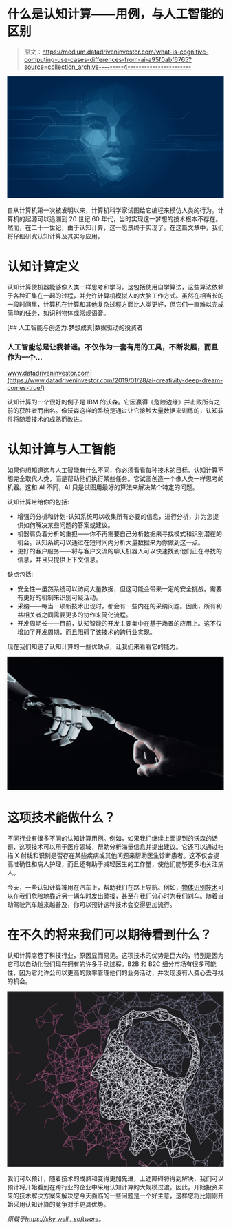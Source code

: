 # 什么是认知计算——用例，与人工智能的区别

> 原文：<https://medium.datadriveninvestor.com/what-is-cognitive-computing-use-cases-differences-from-ai-a95f0abf6765?source=collection_archive---------4----------------------->

![](img/713add82ecaf06c433e180a119339c19.png)

自从计算机第一次被发明以来，计算机科学家试图给它编程来模仿人类的行为。计算机的起源可以追溯到 20 世纪 60 年代，当时实现这一梦想的技术根本不存在。然而，在二十一世纪，由于认知计算，这一愿景终于实现了。在这篇文章中，我们将仔细研究认知计算及其实际应用。

# 认知计算定义

认知计算使机器能够像人类一样思考和学习。这包括使用自学算法，这些算法依赖于各种汇集在一起的过程，并允许计算机模拟人的大脑工作方式。虽然在相当长的一段时间里，计算机在计算和其他复杂过程方面比人类更好，但它们一直难以完成简单的任务，如识别物体或常规语音。

[](https://www.datadriveninvestor.com/2019/01/28/ai-creativity-deep-dream-comes-true/) [## 人工智能与创造力:梦想成真|数据驱动的投资者

### 人工智能总是让我着迷。不仅作为一套有用的工具，不断发展，而且作为一个…

www.datadriveninvestor.com](https://www.datadriveninvestor.com/2019/01/28/ai-creativity-deep-dream-comes-true/) 

认知计算的一个很好的例子是 IBM 的沃森。它因赢得《危险边缘》并击败所有之前的获胜者而出名。像沃森这样的系统是通过让它接触大量数据来训练的，认知软件将随着技术的成熟而改进。

# 认知计算与人工智能

如果你想知道这与人工智能有什么不同，你必须看看每种技术的目标。认知计算不想完全取代人类，而是帮助他们执行某些任务。它试图创造一个像人类一样思考的机器。这和 AI 不同，AI 只是试图用最好的算法来解决某个特定的问题。

认知计算带给你的包括:

*   增强的分析和计划-认知系统可以收集所有必要的信息，进行分析，并为您提供如何解决某些问题的答案或建议。
*   机器肩负着分析的重担——你不再需要自己分析数据来寻找模式和识别潜在的机会。认知系统可以通过在短时间内分析大量数据来为你做到这一点。
*   更好的客户服务——将与客户交流的聊天机器人可以快速找到他们正在寻找的信息，并且只提供上下文信息。

缺点包括:

*   安全性—虽然系统可以访问大量数据，但这可能会带来一定的安全挑战。需要有更好的机制来识别可疑活动。
*   采纳——每当一项新技术出现时，都会有一些内在的采纳问题。因此，所有利益相关者之间需要更多的协作来简化流程。
*   开发周期长——目前，认知智能的开发主要集中在基于场景的应用上。这不仅增加了开发周期，而且阻碍了该技术的跨行业实现。

现在我们知道了认知计算的一些优缺点，让我们来看看它的能力。

![](img/e78e13104d615147199dcb6282283074.png)

# 这项技术能做什么？

不同行业有很多不同的认知计算用例。例如，如果我们继续上面提到的沃森的话题，这项技术可以用于医疗领域，帮助分析海量信息并提出建议。它还可以通过扫描 X 射线和识别是否存在某些疾病或其他问题来帮助医生诊断患者。这不仅会提高准确性和病人护理，而且还有助于减轻医生的工作量，使他们能够更多地关注病人。

今天，一些认知计算被用在汽车上，帮助我们在路上导航。例如，[物体识别技术](https://skywell.software/computer-vision-services/)可以在我们危险地靠近另一辆车时发出警报，甚至在我们分心时为我们刹车。随着自动驾驶汽车越来越普及，你可以预计这种技术会变得更加流行。

# 在不久的将来我们可以期待看到什么？

认知计算席卷了科技行业，原因显而易见。这项技术的优势是巨大的，特别是因为它可以自动化我们现在拥有的许多手动过程。B2B 和 B2C 细分市场有很多可能性，因为它允许公司以更高的效率管理他们的业务活动，并发现没有人费心去寻找的机会。

![](img/aedc14796de48d41f9735b4f5b5243a8.png)

我们可以预计，随着技术的成熟和变得更加先进，上述障碍将得到解决，我们可以预计将开始看到在跨行业的企业中采用认知计算的大规模过渡。因此，开始投资未来的技术解决方案来解决您今天面临的一些问题是一个好主意，这样您将比刚刚开始采用认知计算的竞争对手更具优势。

*原载于*[*https://sky well . software*](https://skywell.software/blog/what-is-cognitive-computing-use-cases-differences-from-ai/)*。*